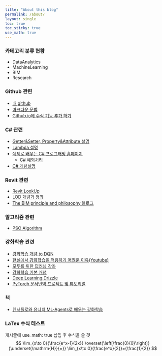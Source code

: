 ```yaml
---
title: "About this blog"
permalink: /about/
layout: single
toc: true
toc_sticky: true
use_math: true
---
```


### 카테고리 분류 현황
  * DataAnalytics
  * MachineLearning
  * BIM
  * Research

### Github 관련 
  * [내 github](https://github.com/mkim105/mkim105.github.io)
  * [마크다운 문법](https://devinlife.com/howto%20github%20pages/markdown-syntax/)
  * [Github.io에 수식 기능 추가 하기](https://m.blog.naver.com/PostView.nhn?blogId=prt1004dms&logNo=221525385428&proxyReferer=https:%2F%2Fwww.google.com%2F)

### C# 관련
  * [Getter&Setter, Property&Attribute 설명](https://blog.naver.com/takudaddy/221992615858/)
  * [Lambda 설명](https://blog.naver.com/takudaddy/221984513619/)
  * [예제로 배우는 C# 프로그래밍 홈페이지](http://www.csharpstudy.com/)
    * [C# 예외처리](http://www.csharpstudy.com/CSharp/CSharp-exception.aspx)
  * [C# 개념설명](https://m.blog.naver.com/PostView.nhn?blogId=oidoman&logNo=90159470319&proxyReferer=https:%2F%2Fwww.google.com%2F)

### Revit 관련 
  * [Revit LookUp](https://github.com/jeremytammik/RevitLookup/releases/tag/2020.0.0.4)
  * [LOD 개념과 정의](http://practicalbim.blogspot.com/2013/03/what-is-this-thing-called-lod.html)
  * [The BIM principle and philosophy 블로그](https://sites.google.com/site/bimprinciple/)

### 알고리즘 관련
  * [PSO Algorithm](https://blog.naver.com/ekangeun/221368253864)

### 강화학습 관련
  * [강화학습 개념 to DQN](https://jeinalog.tistory.com/20)
  * [현실에서 강화학습을 적용하기 어려운 이유(Youtube)](https://www.youtube.com/watch?v=A03TpsFjFfM)
  * [모두를 위한 딥러닝 강좌](http://hunkim.github.io/ml/)
  * [강화학습 기본 개념](https://teamdable.github.io/techblog/Reinforcement-Learning?fbclid=IwAR0AenFKEVK4HXh0iwZQuHG6wJm839DHLutiwmmu2WJHxNY83uWlwSaDTQI)
  * [Deep Learning Drizzle](https://deep-learning-drizzle.github.io/?fbclid=IwAR3TMs3E45rDjiRoLMYW2q49ekBupRgEP_T3IOvPxIqFboEJNXEZlSpFiYc)
  * [PyTorch 문서번역 프로젝트 및 튜토리얼](https://tutorials.pytorch.kr/)
  
### 책
  * [텐서플로와 유니티 ML-Agents로 배우는 강화학습](https://github.com/reinforcement-learning-kr/Unity_ML_Agents?fbclid=IwAR2L-8d94jYkvfHe8Roq3E9zpUgiXLhX8WsvNnaanoFo-rXpMtmKTBJelXw)

### LaTex 수식 테스트
게시글에 use_math: true 삽입 후 수식을 쓸 것
$$
\lim_{x\to 0}{\frac{e^x-1}{2x}}
\overset{\left[\frac{0}{0}\right]}{\underset{\mathrm{H}}{=}}
\lim_{x\to 0}{\frac{e^x}{2}}={\frac{1}{2}}
$$
